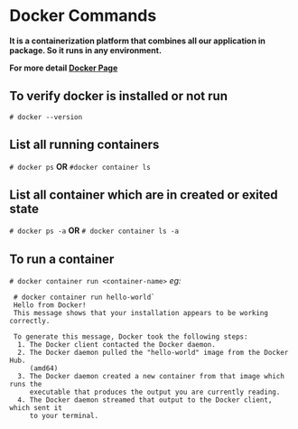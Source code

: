 # Docker Commands
 
**It is a containerization platform that combines all our application in package. So it runs in any environment.**
 
**For more detail [Docker Page](https://www.docker.com)**

## To verify docker is installed or not run
 ```# docker --version```

## List all **running** containers
 ```# docker ps```  **OR**  ```#docker container ls```

## List all container which are in **created** or **exited** state
 ```# docker ps -a```  **OR**  ```# docker container ls -a```

## To run a container
 ```# docker container run <container-name>```
_eg:_
 ```
  # docker container run hello-world`
  Hello from Docker!
  This message shows that your installation appears to be working correctly.

  To generate this message, Docker took the following steps:
   1. The Docker client contacted the Docker daemon.
   2. The Docker daemon pulled the "hello-world" image from the Docker Hub.
      (amd64)
   3. The Docker daemon created a new container from that image which runs the
      executable that produces the output you are currently reading.
   4. The Docker daemon streamed that output to the Docker client, which sent it
      to your terminal.
 ```
